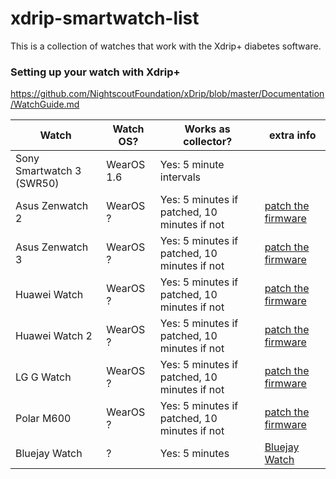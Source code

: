 # xdrip-smartwatch-list
This is a collection of watches that work with the Xdrip+ diabetes software.

### Setting up your watch with Xdrip+
https://github.com/NightscoutFoundation/xDrip/blob/master/Documentation/WatchGuide.md



Watch | Watch OS? | Works as collector? | extra info
----- | --------- | ------------------- | ----------
Sony Smartwatch 3 (SWR50) | WearOS 1.6 | Yes: 5 minute intervals | 
Asus Zenwatch 2 | WearOS ? | Yes: 5 minutes if patched, 10 minutes if not | [patch the firmware](https://github.com/NightscoutFoundation/xDrip/wiki/Patching-Android-Wear-devices-for-use-with-the-G5)
Asus Zenwatch 3 | WearOS ? | Yes: 5 minutes if patched, 10 minutes if not | [patch the firmware](https://github.com/NightscoutFoundation/xDrip/wiki/Patching-Android-Wear-devices-for-use-with-the-G5)
Huawei Watch | WearOS ? | Yes: 5 minutes if patched, 10 minutes if not | [patch the firmware](https://github.com/NightscoutFoundation/xDrip/wiki/Patching-Android-Wear-devices-for-use-with-the-G5)
Huawei Watch 2 | WearOS ? | Yes: 5 minutes if patched, 10 minutes if not | [patch the firmware](https://github.com/NightscoutFoundation/xDrip/wiki/Patching-Android-Wear-devices-for-use-with-the-G5)
LG G Watch | WearOS ? | Yes: 5 minutes if patched, 10 minutes if not | [patch the firmware](https://github.com/NightscoutFoundation/xDrip/wiki/Patching-Android-Wear-devices-for-use-with-the-G5)
Polar M600 | WearOS ? | Yes: 5 minutes if patched, 10 minutes if not | [patch the firmware](https://github.com/NightscoutFoundation/xDrip/wiki/Patching-Android-Wear-devices-for-use-with-the-G5)
Bluejay Watch | ? | Yes: 5 minutes | [Bluejay Watch](https://bluejay.website/shop/product/bluejay-x2-17)
